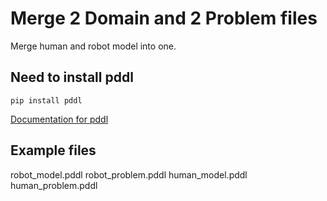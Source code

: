 # Merge 2 Domain and 2 Problem files

Merge human and robot model into one.

## Need to install pddl

```
pip install pddl
```


[Documentation for pddl](https://github.com/ai-planning/pddl)


## Example files
robot_model.pddl
robot_problem.pddl
human_model.pddl
human_problem.pddl
